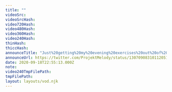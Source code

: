 ```yaml
---
title: ""
videoSrc: 
videoSrcHash: 
video720Hash: 
video480Hash: 
video360Hash: 
video240Hash: 
thinHash: 
thiccHash: 
announceTitle: "Just%20getting%20my%20evening%20exercises%20out%20of%20the%20way"
announceUrl: https://twitter.com/ProjektMelody/status/1307090831011205120
date: 2020-09-18T22:55:13.000Z
note: 
video240TmpFilePath: 
tmpFilePath: 
layout: layouts/vod.njk
---
```

